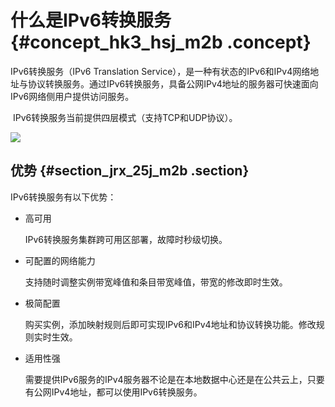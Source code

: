 # 什么是IPv6转换服务 {#concept_hk3_hsj_m2b .concept}

IPv6转换服务（IPv6 Translation Service），是一种有状态的IPv6和IPv4网络地址与协议转换服务。通过IPv6转换服务，具备公网IPv4地址的服务器可快速面向IPv6网络侧用户提供访问服务。

 IPv6转换服务当前提供四层模式（支持TCP和UDP协议）。

![](http://static-aliyun-doc.oss-cn-hangzhou.aliyuncs.com/assets/img/15898/15325899337170_zh-CN.png)

## 优势 {#section_jrx_25j_m2b .section}

IPv6转换服务有以下优势：

-   高可用

    IPv6转换服务集群跨可用区部署，故障时秒级切换。


-   可配置的网络能力

    支持随时调整实例带宽峰值和条目带宽峰值，带宽的修改即时生效。


-   极简配置

    购买实例，添加映射规则后即可实现IPv6和IPv4地址和协议转换功能。修改规则实时生效。


-   适用性强

    需要提供IPv6服务的IPv4服务器不论是在本地数据中心还是在公共云上，只要有公网IPv4地址，都可以使用IPv6转换服务。


